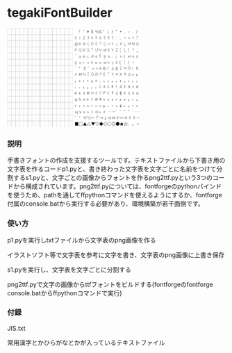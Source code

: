 <html>


<body>
    <h1>tegakiFontBuilder</h1>
    <div style="">
        <img src="1.png" width=30%>
        <img src="2.png" width=30%>
    </div>
<h3>説明</h3>
<p>
    手書きフォントの作成を支援するツールです。テキストファイルから下書き用の文字表を作るコードp1.pyと、書き終わった文字表を文字ごとに名前をつけて分割するs1.pyと、文字ごとの画像からフォントを作るpng2ttf.pyという3つのコードから構成されています。png2ttf.pyについては、fontforgeのpythonバインドを使うため、pathを通してffpythonコマンドを使えるようにするか、fontforge付属のconsole.batから実行する必要があり、環境構築が若干面倒です。
</p>

<h3>使い方</h3>

<p>p1.pyを実行しtxtファイルから文字表のpng画像を作る </p>
<p>イラストソフト等で文字表を参考に文字を書き、文字表のpng画像に上書き保存</p>

<p>s1.pyを実行し、文字表を文字ごとに分割する</p>

<p>png2ttf.pyで文字の画像からttfフォントをビルドする(fontforgeのfontforge console.batからffpythonコマンドで実行)</p>

<h3>付録</h3>
<p>JIS.txt</p>
<p>常用漢字とかひらがなとかが入っているテキストファイル</p>
</body>
</html>
